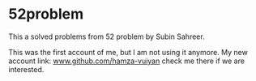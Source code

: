 # 52problem
This a solved problems from 52 problem
by Subin Sahreer.

This was the first account of me, but I am not using it anymore.
My new account link: www.github.com/hamza-vuiyan
check me there if we are interested.
